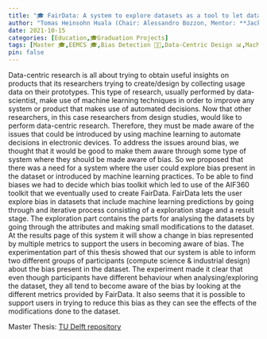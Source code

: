 ```yaml
---
title: "🎓 FairData: A system to explore datasets as a tool to let data-centric researchers become aware of bias"
author: "Tomas Heinsohn Huala (Chair: Alessandro Bozzon, Mentor: **Jacky Bourgeois**, External: Ujwal Gadiraju)"
date: 2021-10-15
categories: [Education,🎓Graduation Projects]
tags: [Master 🎓,EEMCS 🎓,Bias Detection 👐🏼,Data-Centric Design 📊,Machine Learning 📱]
pin: false
---
```


Data-centric research is all about trying to obtain useful insights on products that its researchers trying to create/design by collecting usage data on their prototypes. This type of research, usually performed by data-scientist, make use of machine learning techniques in order to improve any system or product that makes use of automated decisions. Now that other researchers, in this case researchers from design studies, would like to perform data-centric research. Therefore, they must be made aware of the issues that could be introduced by using machine learning to automate decisions in electronic devices. To address the issues around bias, we thought that it would be good to make them aware through some type of system where they should be made aware of bias. So we proposed that there was a need for a system where the user could explore bias present in the dataset or introduced by machine learning practices. To be able to find biases we had to decide which bias toolkit which led to use of the AIF360 toolkit that we eventually used to create FairData. FairData lets the user explore bias in datasets that include machine learning predictions by going through and iterative process consisting of a exploration stage and a result stage. The exploration part contains the parts for analysing the datasets by going through the attributes and making small modifications to the dataset. At the results page of this system it will show a change in bias represented by multiple metrics to support the users in becoming aware of bias. The experimentation part of this thesis showed that our system is able to inform two different groups of participants (compute science & industrial design) about the bias present in the dataset. The experiment made it clear that even though participants have different behaviour when analysing/exploring the dataset, they all tend to become aware of the bias by looking at the different metrics provided by FairData. It also seems that it is possible to support users in trying to reduce this bias as they can see the effects of the modifications done to the dataset.

Master Thesis: [TU Delft repository](https://repository.tudelft.nl/islandora/object/uuid%3Aa3342c9f-90cc-4bf0-8bdc-1ea002a7fd22?collection=education)